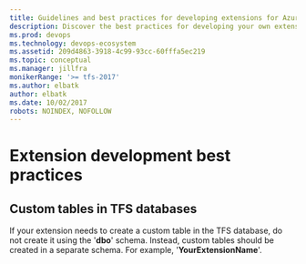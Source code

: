 ```yaml
---
title: Guidelines and best practices for developing extensions for Azure DevOps Services or Team Foundation Server
description: Discover the best practices for developing your own extensions for Azure DevOps Services or TFS
ms.prod: devops
ms.technology: devops-ecosystem
ms.assetid: 209d4863-3918-4c99-93cc-60fffa5ec219
ms.topic: conceptual
ms.manager: jillfra
monikerRange: '>= tfs-2017'
ms.author: elbatk
author: elbatk
ms.date: 10/02/2017
robots: NOINDEX, NOFOLLOW
---
```


# Extension development best practices

## Custom tables in TFS databases

If your extension needs to create a custom table in the TFS database, do not create it using the '**dbo**' schema. Instead, custom tables should be created in a separate schema. For example, '**YourExtensionName**'.